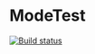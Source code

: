 # ModeTest
[![Build status](https://ci.appveyor.com/api/projects/status/wty81sf40opencq2/branch/master?svg=true)](https://ci.appveyor.com/project/Irina76788/modetest/branch/master)
